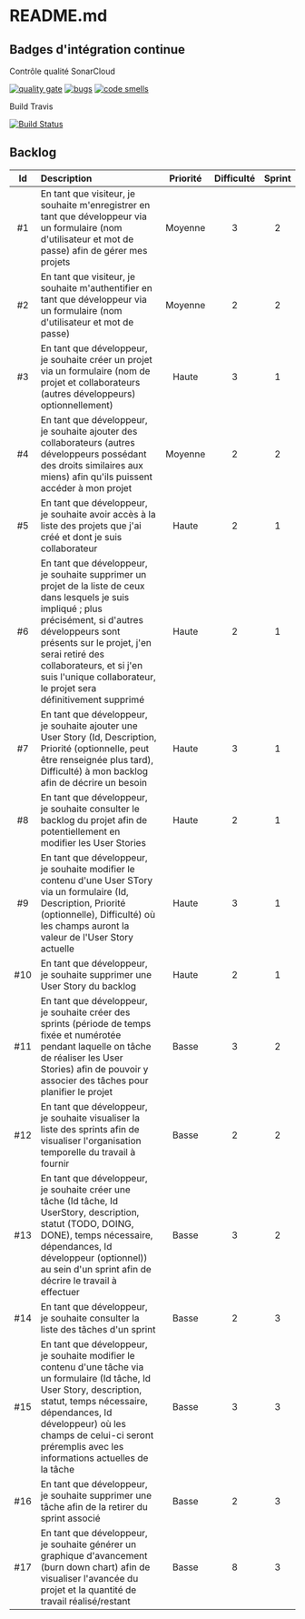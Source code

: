 # README.md

## Badges d'intégration continue

Contrôle qualité SonarCloud

[![quality gate](https://sonarcloud.io/api/project_badges/measure?project=CdP%3Av0.2.0&metric=alert_status)](https://sonarcloud.io/dashboard?id=CdP%3Av0.2.0)
[![bugs](https://sonarcloud.io/api/project_badges/measure?project=CdP%3Av0.2.0&metric=bugs)](https://sonarcloud.io/dashboard?id=CdP%3Av0.2.0)
[![code smells](https://sonarcloud.io/api/project_badges/measure?project=CdP%3Av0.2.0&metric=code_smells)](https://sonarcloud.io/dashboard?id=CdP%3Av0.2.0)

Build Travis

[![Build
Status](https://travis-ci.org/probakilla/CdP.svg?branch=master)](https://travis-ci.org/probakilla/CdP)


## Backlog

| Id  | Description | Priorité | Difficulté | Sprint |
| :-: | :---------- | :------: | :--------: | :----: |
| #1  | En tant que visiteur, je souhaite m'enregistrer en tant que développeur via un formulaire (nom d'utilisateur et mot de passe) afin de gérer mes projets | Moyenne | 3 | 2 |
| #2  | En tant que visiteur, je souhaite m'authentifier en tant que développeur via un formulaire (nom d'utilisateur et mot de passe) | Moyenne | 2 | 2 |
| #3  | En tant que développeur, je souhaite créer un projet via un formulaire (nom de projet et collaborateurs (autres développeurs) optionnellement) | Haute | 3 | 1 |
| #4  | En tant que développeur, je souhaite ajouter des collaborateurs (autres développeurs possédant des droits similaires aux miens) afin qu'ils puissent accéder à mon projet | Moyenne | 2 | 2 |
| #5  | En tant que développeur, je souhaite avoir accès à la liste des projets que j'ai créé et dont je suis collaborateur | Haute | 2 | 1 |
| #6  | En tant que développeur, je souhaite supprimer un projet de la liste de ceux dans lesquels je suis impliqué ; plus précisément, si d'autres développeurs sont présents sur le projet, j'en serai retiré des collaborateurs, et si j'en suis l'unique collaborateur, le projet sera définitivement supprimé | Haute | 2 | 1 |
| #7  | En tant que développeur, je souhaite ajouter une User Story (Id, Description, Priorité (optionnelle, peut être renseignée plus tard), Difficulté) à mon backlog afin de décrire un besoin | Haute | 3 | 1 |
| #8  | En tant que développeur, je souhaite consulter le backlog du projet afin de potentiellement en modifier les User Stories | Haute | 2 | 1 |
| #9  | En tant que développeur, je souhaite modifier le contenu d'une User STory via un formulaire (Id, Description, Priorité (optionnelle), Difficulté) où les champs auront la valeur de l'User Story actuelle | Haute | 3 | 1 |
| #10  | En tant que développeur, je souhaite supprimer une User Story du backlog | Haute | 2 | 1 |
| #11 | En tant que développeur, je souhaite créer des sprints (période de temps fixée et numérotée pendant laquelle on tâche de réaliser les User Stories) afin de pouvoir y associer des tâches pour planifier le projet | Basse | 3 | 2 |
| #12 | En tant que développeur, je souhaite visualiser la liste des sprints afin de visualiser l'organisation temporelle du travail à fournir | Basse | 2 | 2 |
| #13  | En tant que développeur, je souhaite créer une tâche (Id tâche, Id UserStory, description, statut (TODO, DOING, DONE), temps nécessaire, dépendances, Id développeur (optionnel)) au sein d'un sprint afin de décrire le travail à effectuer | Basse | 3 | 2 |
| #14 | En tant que développeur, je souhaite consulter la liste des tâches d'un sprint | Basse | 2 | 3 |
| #15 | En tant que développeur, je souhaite modifier le contenu d'une tâche via un formulaire (Id tâche, Id User Story, description, statut, temps nécessaire, dépendances, Id développeur) où les champs de celui-ci seront préremplis avec les informations actuelles de la tâche | Basse | 3 | 3 |
| #16 | En tant que développeur, je souhaite supprimer une tâche afin de la retirer du sprint associé | Basse | 2 | 3 |
| #17 | En tant que développeur, je souhaite générer un graphique d'avancement (burn down chart) afin de visualiser l'avancée du projet et la quantité de travail réalisé/restant | Basse | 8 | 3 |
